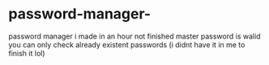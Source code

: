 # password-manager-
password manager i made in an hour 
not finished 
master password is walid 
you can only check already existent passwords (i didnt have it in me to finish it lol)
